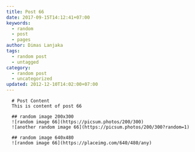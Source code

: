 ```yaml
---
title: Post 66
date: 2017-09-15T14:12:41+07:00
keywords:
  - random
  - post
  - pages
author: Dimas Lanjaka
tags:
  - random post
  - untagged
category:
  - random post
  - uncategorized
updated: 2012-12-10T14:02:00+07:00
---
```


      # Post Content
      This is content of post 66

      ## random image 200x300
      ![random image 66](https://picsum.photos/200/300)
      ![another random image 66](https://picsum.photos/200/300?random=1)

      ## random image 640x480
      ![random image 66](https://placeimg.com/640/480/any)
      